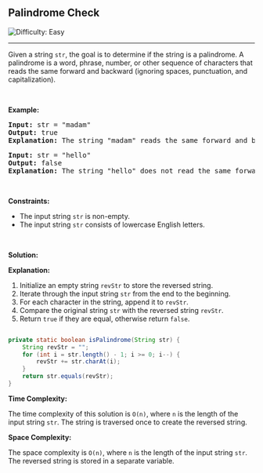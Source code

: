 <h2>Palindrome Check</h2>
<img src='https://img.shields.io/badge/Difficulty-Easy-brightgreen' alt='Difficulty: Easy' />
<hr>
<p>Given a string <code>str</code>, the goal is to determine if the string is a palindrome. A palindrome is a word, phrase, number, or other sequence of characters that reads the same forward and backward (ignoring spaces, punctuation, and capitalization).</p>

<p>&nbsp;</p>
<p><strong class="example">Example:</strong></p>

<pre>
<strong>Input:</strong> str = "madam"
<strong>Output:</strong> true
<strong>Explanation:</strong> The string "madam" reads the same forward and backward.
</pre>

<pre>
<strong>Input:</strong> str = "hello"
<strong>Output:</strong> false
<strong>Explanation:</strong> The string "hello" does not read the same forward and backward.
</pre>

<p>&nbsp;</p>
<p><strong>Constraints:</strong></p>

<ul>
 <li>The input string <code>str</code> is non-empty.</li>
 <li>The input string <code>str</code> consists of lowercase English letters.</li>
</ul>

<p>&nbsp;</p>
<p><strong class="Solution">Solution:</strong></p>

<p><strong class="Explanation">Explanation:</strong></p>

1. Initialize an empty string <code>revStr</code> to store the reversed string.
2. Iterate through the input string <code>str</code> from the end to the beginning.
3. For each character in the string, append it to <code>revStr</code>.
4. Compare the original string <code>str</code> with the reversed string <code>revStr</code>.
5. Return <code>true</code> if they are equal, otherwise return <code>false</code>.

```java

private static boolean isPalindrome(String str) {
    String revStr = "";
    for (int i = str.length() - 1; i >= 0; i--) {
        revStr += str.charAt(i);
    }
    return str.equals(revStr);
}
```

<p><strong>Time Complexity:</strong></p>
<p>The time complexity of this solution is <code>O(n)</code>, where <code>n</code> is the length of the input string <code>str</code>. The string is traversed once to create the reversed string.</p>

<p><strong>Space Complexity:</strong></p>
<p>The space complexity is <code>O(n)</code>, where <code>n</code> is the length of the input string <code>str</code>. The reversed string is stored in a separate variable.</p>
